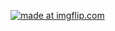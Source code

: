 <a href="https://imgflip.com/gif/2dxm1b"><img src="https://i.imgflip.com/2dxm1b.gif" title="made at imgflip.com"/></a>
